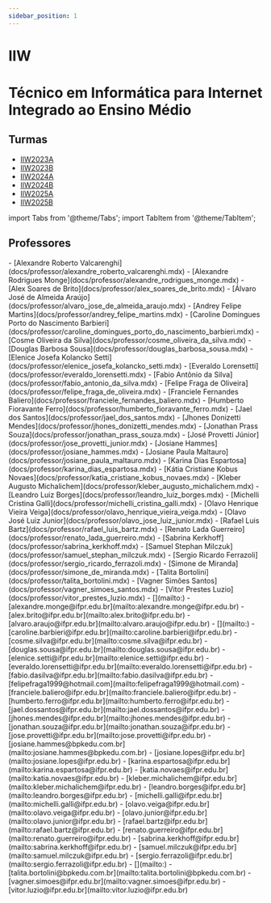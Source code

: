 ```yaml
---
sidebar_position: 1
---
```


# IIW

# Técnico em Informática para Internet Integrado ao Ensino Médio

## Turmas

- [IIW2023A](iiw2023a)
- [IIW2023B](iiw2023b)
- [IIW2024A](iiw2024a)
- [IIW2024B](iiw2024b)
- [IIW2025A](iiw2025a)
- [IIW2025B](iiw2025b)

import Tabs from '@theme/Tabs';
import TabItem from '@theme/TabItem';

## Professores

<Tabs>
  <TabItem value="nome" label="Nome" default>
    - [Alexandre Roberto Valcarenghi](docs/professor/alexandre_roberto_valcarenghi.mdx)
    - [Alexandre Rodrigues Monge](docs/professor/alexandre_rodrigues_monge.mdx)
    - [Alex Soares de Brito](docs/professor/alex_soares_de_brito.mdx)
    - [Álvaro José de Almeida Araújo](docs/professor/alvaro_jose_de_almeida_araujo.mdx)
    - [Andrey Felipe Martins](docs/professor/andrey_felipe_martins.mdx)
    - [Caroline Domingues Porto do Nascimento Barbieri](docs/professor/caroline_domingues_porto_do_nascimento_barbieri.mdx)
    - [Cosme Oliveira da Silva](docs/professor/cosme_oliveira_da_silva.mdx)
    - [Douglas Barbosa Sousa](docs/professor/douglas_barbosa_sousa.mdx)
    - [Elenice Josefa Kolancko Setti](docs/professor/elenice_josefa_kolancko_setti.mdx)
    - [Everaldo Lorensetti](docs/professor/everaldo_lorensetti.mdx)
    - [Fabio Antônio da Silva](docs/professor/fabio_antonio_da_silva.mdx)
    - [Felipe Fraga de Oliveira](docs/professor/felipe_fraga_de_oliveira.mdx)
    - [Franciele Fernandes Baliero](docs/professor/franciele_fernandes_baliero.mdx)
    - [Humberto Fioravante Ferro](docs/professor/humberto_fioravante_ferro.mdx)
    - [Jael dos Santos](docs/professor/jael_dos_santos.mdx)
    - [Jhones Donizetti Mendes](docs/professor/jhones_donizetti_mendes.mdx)
    - [Jonathan Prass Souza](docs/professor/jonathan_prass_souza.mdx)
    - [José Provetti Júnior](docs/professor/jose_provetti_junior.mdx)
    - [Josiane Hammes](docs/professor/josiane_hammes.mdx)
    - [Josiane Paula Maltauro](docs/professor/josiane_paula_maltauro.mdx)
    - [Karina Dias Espartosa](docs/professor/karina_dias_espartosa.mdx)
    - [Kátia Cristiane Kobus Novaes](docs/professor/katia_cristiane_kobus_novaes.mdx)
    - [Kleber Augusto Michalichem](docs/professor/kleber_augusto_michalichem.mdx)
    - [Leandro Luiz Borges](docs/professor/leandro_luiz_borges.mdx)
    - [Michelli Cristina Galli](docs/professor/michelli_cristina_galli.mdx)
    - [Olavo Henrique Vieira Veiga](docs/professor/olavo_henrique_vieira_veiga.mdx)
    - [Olavo José Luiz Junior](docs/professor/olavo_jose_luiz_junior.mdx)
    - [Rafael Luis Bartz](docs/professor/rafael_luis_bartz.mdx)
    - [Renato Lada Guerreiro](docs/professor/renato_lada_guerreiro.mdx)
    - [Sabrina Kerkhoff](docs/professor/sabrina_kerkhoff.mdx)
    - [Samuel Stephan Milczuk](docs/professor/samuel_stephan_milczuk.mdx)
    - [Sergio Ricardo Ferrazoli](docs/professor/sergio_ricardo_ferrazoli.mdx)
    - [Simone de Miranda](docs/professor/simone_de_miranda.mdx)
    - [Talita Bortolini](docs/professor/talita_bortolini.mdx)
    - [Vagner Simões Santos](docs/professor/vagner_simoes_santos.mdx)
    - [Vitor Prestes Luzio](docs/professor/vitor_prestes_luzio.mdx)
  </TabItem>
  <TabItem value="email" label="E-mail" default>
    - [](mailto:)
    - [alexandre.monge@ifpr.edu.br](mailto:alexandre.monge@ifpr.edu.br)
    - [alex.brito@ifpr.edu.br](mailto:alex.brito@ifpr.edu.br)
    - [alvaro.araujo@ifpr.edu.br](mailto:alvaro.araujo@ifpr.edu.br)
    - [](mailto:)
    - [caroline.barbieri@ifpr.edu.br](mailto:caroline.barbieri@ifpr.edu.br)
    - [cosme.silva@ifpr.edu.br](mailto:cosme.silva@ifpr.edu.br)
    - [douglas.sousa@ifpr.edu.br](mailto:douglas.sousa@ifpr.edu.br)
    - [elenice.setti@ifpr.edu.br](mailto:elenice.setti@ifpr.edu.br)
    - [everaldo.lorensetti@ifpr.edu.br](mailto:everaldo.lorensetti@ifpr.edu.br)
    - [fabio.dasilva@ifpr.edu.br](mailto:fabio.dasilva@ifpr.edu.br)
    - [felipefraga1999@hotmail.com](mailto:felipefraga1999@hotmail.com)
    - [franciele.baliero@ifpr.edu.br](mailto:franciele.baliero@ifpr.edu.br)
    - [humberto.ferro@ifpr.edu.br](mailto:humberto.ferro@ifpr.edu.br)
    - [jael.dossantos@ifpr.edu.br](mailto:jael.dossantos@ifpr.edu.br)
    - [jhones.mendes@ifpr.edu.br](mailto:jhones.mendes@ifpr.edu.br)
    - [jonathan.souza@ifpr.edu.br](mailto:jonathan.souza@ifpr.edu.br)
    - [jose.provetti@ifpr.edu.br](mailto:jose.provetti@ifpr.edu.br)
    - [josiane.hammes@bpkedu.com.br](mailto:josiane.hammes@bpkedu.com.br)
    - [josiane.lopes@ifpr.edu.br](mailto:josiane.lopes@ifpr.edu.br)
    - [karina.espartosa@ifpr.edu.br](mailto:karina.espartosa@ifpr.edu.br)
    - [katia.novaes@ifpr.edu.br](mailto:katia.novaes@ifpr.edu.br)
    - [kleber.michalichem@ifpr.edu.br](mailto:kleber.michalichem@ifpr.edu.br)
    - [leandro.borges@ifpr.edu.br](mailto:leandro.borges@ifpr.edu.br)
    - [michelli.galli@ifpr.edu.br](mailto:michelli.galli@ifpr.edu.br)
    - [olavo.veiga@ifpr.edu.br](mailto:olavo.veiga@ifpr.edu.br)
    - [olavo.junior@ifpr.edu.br](mailto:olavo.junior@ifpr.edu.br)
    - [rafael.bartz@ifpr.edu.br](mailto:rafael.bartz@ifpr.edu.br)
    - [renato.guerreiro@ifpr.edu.br](mailto:renato.guerreiro@ifpr.edu.br)
    - [sabrina.kerkhoff@ifpr.edu.br](mailto:sabrina.kerkhoff@ifpr.edu.br)
    - [samuel.milczuk@ifpr.edu.br](mailto:samuel.milczuk@ifpr.edu.br)
    - [sergio.ferrazoli@ifpr.edu.br](mailto:sergio.ferrazoli@ifpr.edu.br)
    - [](mailto:)
    - [talita.bortolini@bpkedu.com.br](mailto:talita.bortolini@bpkedu.com.br)
    - [vagner.simoes@ifpr.edu.br](mailto:vagner.simoes@ifpr.edu.br)
    - [vitor.luzio@ifpr.edu.br](mailto:vitor.luzio@ifpr.edu.br)
  </TabItem>
</Tabs>